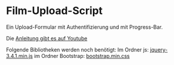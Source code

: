 # Film-Upload-Script

Ein Upload-Formular mit Authentifizierung und mit Progress-Bar. 

Die [Anleitung gibt es auf Youtube](https://youtu.be/9wIVr9mBK-U)

Folgende Bibliotheken werden noch benötigt:
Im Ordner js: [jquery-3.4.1.min.js](https://jquery.com/download/)
im Ordner Bootstrap: [bootstrap.min.css](https://getbootstrap.com/docs/4.5/getting-started/download/)
